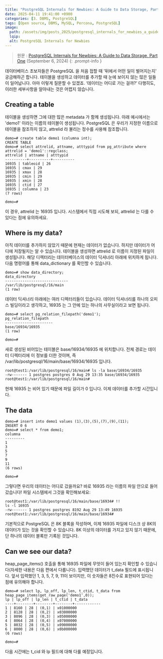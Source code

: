 ```yaml
---
title: "PostgreSQL Internals for Newbies: A Guide to Data Storage, Part One (PostgreSQL 내부 구조 초보자 가이드: 데이터 저장 방식, 1편)"
date: 2025-04-11 19:41:00 +0900
categories: [3. DBMS, PostgreSQL]
tags: [Open source, DBMS, MySQL, Percona, PostgreSQL]
image:
  path: /assets/img/posts_2025/postgresql_internals_for_newbies_a_guide_to_data_storage_part_one.jpg
  lqip: 
  alt: PostgreSQL Internals for Newbies
---
```


> 원문 : <a href="https://www.percona.com/blog/postgresql-internals-for-newbies-a-guide-to-data-storage-part-one/" target="_blank">PostgreSQL Internals for Newbies: A Guide to Data Storage, Part One</a> (September 6, 2024)
{: .prompt-info }

데이터베이스 초보자들은 PostgreSQL 을 처음 접할 때 '뒤에서 어떤 일이 벌어지는지' 궁금해하곤 합니다. 테이블을 생성하고 데이터를 추가할 때 눈에 보이지 않는 많은 일들이 일어납니다. 아마 이렇게 질문할 수 있겠죠. ‘데이터는 어디로 가는 걸까?’ 다행히도, 이러한 세부사항을 알아내는 것은 어렵지 않습니다.

## Creating a table

테이블을 생성하면 그에 대한 많은 metadata 가 함께 생성됩니다. 아래 예시에서는 'demo1' 이라는 이름의 테이블이 생성됩니다. PostgreSQL 은 우리가 지정한 이름으로 테이블을 참조하지 않고, attrelid 라 불리는 정수를 사용해 참조합니다.

```
demo=# create table demo1 (columna int);
CREATE TABLE
demo=# select attrelid, attname, atttypid from pg_attribute where attrelid = 'demo1'::regclass;
attrelid | attname | atttypid 
----------+----------+----------
16935 | tableoid | 26
16935 | cmax | 29
16935 | xmax | 28
16935 | cmin | 29
16935 | xmin | 28
16935 | ctid | 27
16935 | columna | 23
(7 rows)
 
demo=#
```

이 경우, attrelid 는 16935 입니다. 시스템에서 직접 시도해 보되, attrelid 는 다를 수 있다는 점에 유의하세요.

## Where is my data?

아직 데이터를 추가하지 않았기 때문에 현재는 데이터가 없습니다. 하지만 데이터가 어디에 저장될지는 알 수 있습니다. 테이블을 생성하면 attrelid 로 이름이 지정된 파일이 생성됩니다. 해당 디렉터리는 데이터베이스의 데이터 딕셔너리 아래에 위치하게 됩니다. 다음 명령어를 통해 data_dictionary 를 확인할 수 있습니다.

```
demo=# show data_directory;
data_directory 
-----------------------------
/var/lib/postgresql/16/main
(1 row)
```

데이터 딕셔너리 아래에는 여러 디렉터리들이 있습니다. 데이터 딕셔너리를 하나의 오피스 빌딩이라고 생각하고, 16935 는 그 안에 있는 하나의 사무실이라고 보면 됩니다.

```
demo=# select pg_relation_filepath('demo1');
pg_relation_filepath 
----------------------
base/16934/16935
(1 row)
 
demo=#
```

새로 생성된 비어있는 테이블은 base/16934/16935 에 위치합니다. 전체 경로는 데이터 디렉터리에 이 정보를 더한 것이며, 즉 /var/lib/postgresql/16/main/base/16934/16935 입니다.

```
root@test1:/var/lib/postgresql/16/main# ls -la base/16934/16935
-rw------- 1 postgres postgres 0 Aug 29 13:35 base/16934/16935
root@test1:/var/lib/postgresql/16/main#
```

현재 16935 는 비어 있기 때문에 파일 길이가 0 입니다. 이제 데이터를 추가할 시간입니다.

## The data

 ```
demo=# insert into demo1 values (1),(3),(5),(7),(9),(11);
INSERT 0 6
demo=# select * from demo1;
columna 
---------
1
3
5
7
9
11
(6 rows)
 
demo=#
```

그렇다면 우리의 데이터는 어디로 갔을까요? 바로 16935 라는 이름의 파일 안으로 들어갔습니다! 파일 시스템에서 그것을 확인해보세요:

```
root@test1:/var/lib/postgresql/16/main/base/16934# !!
ls -l 16935
-rw------- 1 postgres postgres 8192 Aug 29 13:49 16935
root@test1:/var/lib/postgresql/16/main/base/16934#
```

기본적으로 PostgreSQL 은 8K 블록을 작성하며, 이제 16935 파일에 디스크 상 8K의 데이터가 있는 것을 확인할 수 있습니다. 8K 이상의 데이터를 가지고 있지 않기 때문에, 단 하나의 데이터 블록만 기록된 것입니다.

## Can we see our data?

heap_page_items() 호출을 통해 16935 파일에 무엇이 들어 있는지 확인할 수 있습니다(자세한 내용은 다음 편에서 다룹니다). 입력했던 데이터가 t_data 필드에 표시됩니다. 앞서 입력했던 1, 3, 5, 7, 9, 11이 보이지만, 이 숫자들은 8진수로 표현되어 있다는 점에 유의해야 합니다.

```
demo=# select lp, lp_off, lp_len, t_ctid, t_data from heap_page_items(get_raw_page('demo1',0));
lp | lp_off | lp_len | t_ctid | t_data 
----+--------+--------+--------+------------
1 | 8160 | 28 | (0,1) | x01000000
2 | 8128 | 28 | (0,2) | x03000000
3 | 8096 | 28 | (0,3) | x05000000
4 | 8064 | 28 | (0,4) | x07000000
5 | 8032 | 28 | (0,5) | x09000000
6 | 8000 | 28 | (0,6) | x0b000000
(6 rows)
 
demo=#
```

다음 시간에는 t_cid 와 lp 필드에 대해 다룰 예정입니다.